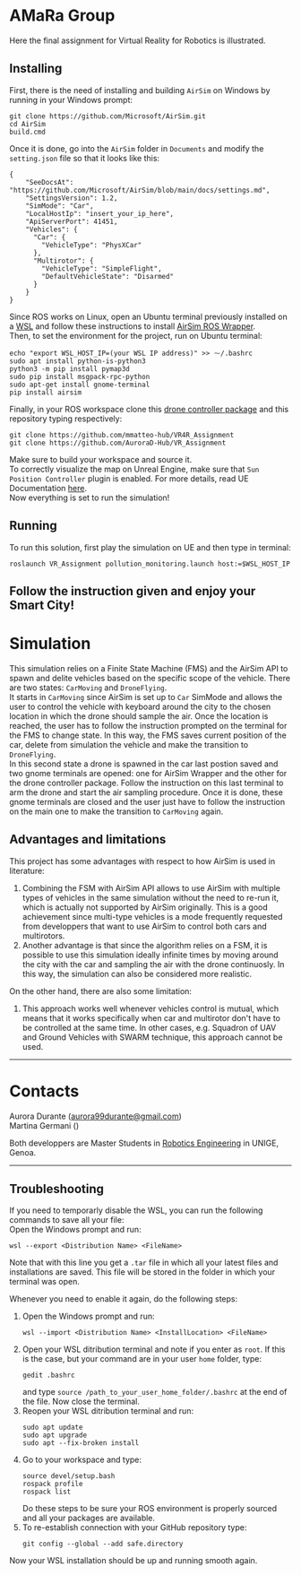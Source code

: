 # AMaRa Group
Here the final assignment for Virtual Reality for Robotics is illustrated.  
## Installing 
First, there is the need of installing and building `AirSim` on Windows by running in your Windows prompt:
```
git clone https://github.com/Microsoft/AirSim.git
cd AirSim
build.cmd
```
Once it is done, go into the `AirSim` folder in `Documents` and modify the `setting.json` file so that it looks like this:  
```
{
    "SeeDocsAt": "https://github.com/Microsoft/AirSim/blob/main/docs/settings.md",
    "SettingsVersion": 1.2,
    "SimMode": "Car",
    "LocalHostIp": "insert_your_ip_here",
    "ApiServerPort": 41451,
    "Vehicles": {
      "Car": {
        "VehicleType": "PhysXCar"
      },
      "Multirotor": {
        "VehicleType": "SimpleFlight",
        "DefaultVehicleState": "Disarmed"
      }
    }
}
```
Since ROS works on Linux, open an Ubuntu terminal previously installed on a [WSL](https://learn.microsoft.com/en-us/windows/wsl/install) and follow these instructions to install [AirSim ROS Wrapper](https://microsoft.github.io/AirSim/airsim_ros_pkgs/).  
Then, to set the environment for the project, run on Ubuntu terminal:
```
echo "export WSL_HOST_IP=(your WSL IP address)" >> ⁓/.bashrc
sudo apt install python-is-python3
python3 -m pip install pymap3d
sudo pip install msgpack-rpc-python
sudo apt-get install gnome-terminal
pip install airsim
```
Finally, in your ROS workspace clone this [drone controller package](https://github.com/mmatteo-hub/VR4R_Assignment) and this repository typing respectively:
```
git clone https://github.com/mmatteo-hub/VR4R_Assignment
git clone https://github.com/AuroraD-Hub/VR_Assignment
```
Make sure to build your workspace and source it.  
To correctly visualize the map on Unreal Engine, make sure that `Sun Position Controller` plugin is enabled. For more details, read UE Documentation [here](https://docs.unrealengine.com/5.1/en-US/geographically-accurate-sun-positioning-tool-in-unreal-engine/).  
Now everything is set to run the simulation!
## Running
To run this solution, first play the simulation on UE and then type in terminal:
```
roslaunch VR_Assignment pollution_monitoring.launch host:=$WSL_HOST_IP
```
Follow the instruction given and enjoy your Smart City!
---------------------------------------------------------------------------
# Simulation
This simulation relies on a Finite State Machine (FMS) and the AirSim API to spawn and delite vehicles based on the specific scope of the vehicle. There are two states: `CarMoving` and `DroneFlying`.  
It starts in `CarMoving` since AirSim is set up to `Car` SimMode and allows the user to control the vehicle with keyboard around the city to the chosen location in which the drone should sample the air. Once the location is reached, the user has to follow the instruction prompted on the terminal for the FMS to change state. In this way, the FMS saves current position of the car, delete from simulation the vehicle and make the transition to `DroneFlying`.  
In this second state a drone is spawned in the car last postion saved and two gnome terminals are opened: one for AirSim Wrapper and the other for the drone controller package. Follow the instruction on this last terminal to arm the drone and start the air sampling procedure. Once it is done, these gnome terminals are closed and the user just have to follow the instruction on the main one to make the transition to `CarMoving` again.  
## Advantages and limitations
This project has some advantages with respect to how AirSim is used in literature:
1. Combining the FSM with AirSim API allows to use AirSim with multiple types of vehicles in the same simulation without the need to re-run it, which is actually not supported by AirSim originally. This is a good achievement since multi-type vehicles is a mode frequently requested from developpers that want to use AirSim to control both cars and multirotors.  
2. Another advantage is that since the algorithm relies on a FSM, it is possible to use this simulation ideally infinite times by moving around the city with the car and sampling the air with the drone continuosly. In this way, the simulation can also be considered more realistic.

On the other hand, there are also some limitation:
1. This approach works well whenever vehicles control is mutual, which means that it works specifically when car and multirotor don't have to be controlled at the same time. In other cases, e.g. Squadron of UAV and Ground Vehicles with SWARM technique, this approach cannot be used.  
--------------------------------------------------------------------------------------------  
# Contacts
Aurora Durante (aurora99durante@gmail.com)  
Martina Germani ()  

Both developpers are Master Students in [Robotics Engineering](https://corsi.unige.it/en/corsi/10635) in UNIGE, Genoa.

----------------------------------------------------------------------------------------------

## Troubleshooting
If you need to temporarly disable the WSL, you can run the following commands to save all your file:  
Open the Windows prompt and run:
```
wsl --export <Distribution Name> <FileName>
```
Note that with this line you get a `.tar` file in which all your latest files and installations are saved. This file will be stored in the folder in which your terminal was open.

Whenever you need to enable it again, do the following steps:
1. Open the Windows prompt and run:
   ```
   wsl --import <Distribution Name> <InstallLocation> <FileName>
   ```
2. Open your WSL ditribution terminal and note if you enter as `root`. If this is the case, but your command are in your user `home` folder, type:
   ```
   gedit .bashrc
   ```
   and type `source /path_to_your_user_home_folder/.bashrc` at the end of the file. Now close the terminal.  
2. Reopen your WSL ditribution terminal and run:
   ```
   sudo apt update
   sudo apt upgrade
   sudo apt --fix-broken install
   ```  
4. Go to your workspace and type:
   ```
   source devel/setup.bash
   rospack profile
   rospack list
   ```
   Do these steps to be sure your ROS environment is properly sourced and all your packages are available.
5. To re-establish connection with your GitHub repository type:
    ```
    git config --global --add safe.directory
    ```
Now your WSL installation should be up and running smooth again.
